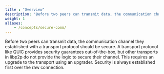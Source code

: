 ```yaml
---
title : "Overview"
description: "Before two peers can transmit data, the communication channel they established with a transport protocol should be secure. Learn about secure channels in libp2p."
weight: 1
aliases:
    - /concepts/secure-comm/
---
```


Before two peers can transmit data, the communication channel they established
with a transport protocol should be secure. A transport protocol like QUIC provides
security guarantees out-of-the-box, but other transports in libp2p do not provide
the logic to secure their channel. This requires an upgrade to the transport using an
upgrader. Security is always established first over the raw connection.
